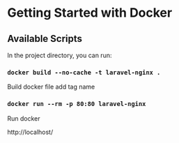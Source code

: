 # Getting Started with Docker

## Available Scripts

In the project directory, you can run:

### `docker build --no-cache -t laravel-nginx .`

Build docker file add tag name

### `docker run --rm -p 80:80 laravel-nginx`

Run docker

http://localhost/
